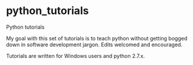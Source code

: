 # python_tutorials
Python tutorials

My goal with this set of tutorials is to teach python without getting bogged down in software development jargon. Edits welcomed and encouraged.

Tutorials are written for Windows users and python 2.7.x.

